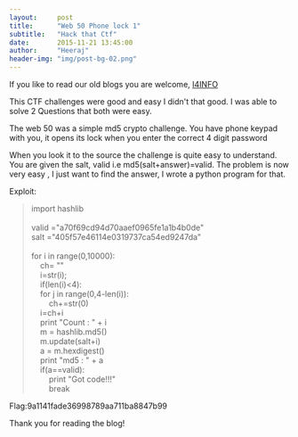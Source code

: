 ```yaml
---
layout:     post
title:      "Web 50 Phone lock 1"
subtitle:   "Hack that Ctf"
date:       2015-11-21 13:45:00
author:     "Heeraj"
header-img: "img/post-bg-02.png"
---
```

<script type='text/javascript' src='//eclkmpbn.com/adServe/banners?tid=98477_161886_3&type=footer&size=468x60'></script>
<p> If you like to read our old blogs you are welcome, <a href="http://heeraj123.wordpress.com">I4INFO</a> </p>

<p>This CTF challenges were good and easy I didn't that good. I was able to solve 2 Questions that both were easy.</p>

<p>The web 50 was a simple md5 crypto challenge. You have phone keypad with you,  it opens its lock when you
enter the correct 4 digit password</p>

<p>When you look it to the source the challenge is quite easy to understand. You are given the salt, valid i.e
md5(salt+answer)=valid. The problem is now very easy , I just want to find the answer, I wrote a python program for that.</p>

<p>Exploit:<br>

<blockquote>
import hashlib<br>
<br>
valid ="a70f69cd94d70aaef0965fe1a1b4b0de"<br>
salt  ="405f57e46114e0319737ca54ed9247da"<br>
<br>
for i in range(0,10000):<br>
&nbsp;&nbsp;&nbsp;&nbsp;ch= ""<br>
&nbsp;&nbsp;&nbsp;&nbsp;i=str(i);<br>
&nbsp;&nbsp;&nbsp;&nbsp;if(len(i)<4):<br>
&nbsp;&nbsp;&nbsp;&nbsp;for j in range(0,4-len(i)):<br>
&nbsp;&nbsp;&nbsp;&nbsp;&nbsp;&nbsp;&nbsp;&nbsp;ch+=str(0)<br>
&nbsp;&nbsp;&nbsp;&nbsp;i=ch+i<br>
&nbsp;&nbsp;&nbsp;&nbsp;print "Count : " + i<br>
&nbsp;&nbsp;&nbsp;&nbsp;m = hashlib.md5()<br>
&nbsp;&nbsp;&nbsp;&nbsp;m.update(salt+i)<br>
&nbsp;&nbsp;&nbsp;&nbsp;a = m.hexdigest()<br>
&nbsp;&nbsp;&nbsp;&nbsp;print "md5 : " + a<br>
&nbsp;&nbsp;&nbsp;&nbsp;if(a==valid):<br>
&nbsp;&nbsp;&nbsp;&nbsp;&nbsp;&nbsp;&nbsp;&nbsp;print "Got code!!!"<br>
&nbsp;&nbsp;&nbsp;&nbsp;&nbsp;&nbsp;&nbsp;&nbsp;break<br>
</blockquote>

<p>Flag:9a1141fade36998789aa711ba8847b99</p>

<p>Thank you for reading the blog! </p>

